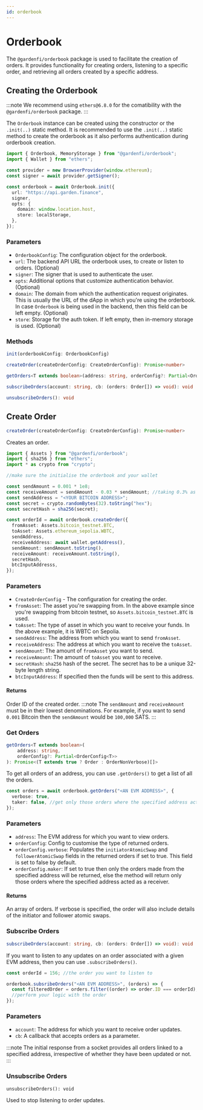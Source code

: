 ```yaml
---
id: orderbook
---
```


# Orderbook

The `@gardenfi/orderbook` package is used to facilitate the creation of orders. It provides functionality for creating orders, listening to a specific order, and retrieving all orders created by a specific address.

## Creating the Orderbook

:::note
We recommend using `ethers@6.8.0` for the comatibility with the `@gardenfi/orderbook` package.
:::

The `Orderbook` instance can be created using the constructor or the `.init(..)` static method. It is recommended to use the `.init(..)` static method to create the orderbook as it also performs authentication during orderbook creation.

```ts
import { Orderbook, MemoryStorage } from "@gardenfi/orderbook";
import { Wallet } from "ethers";

const provider = new BrowserProvider(window.ethereum);
const signer = await provider.getSigner();

const orderbook = await Orderbook.init({
  url: "https://api.garden.finance",
  signer,
  opts: {
    domain: window.location.host,
    store: localStorage,
  },
});
```

### Parameters

- `OrderbookConfig`: The configuration object for the orderbook.
- `url`: The backend API URL the orderbook uses, to create or listen to orders. (Optional)
- `signer`: The signer that is used to authenticate the user.
- `opts`: Additional options that customize authentication behavior. (Optional)
- `domain`: The domain from which the authentication request originates. This is usually the URL of the dApp in which you're using the orderbook. In case `Orderbook` is being used in the backend, then this field can be left empty. (Optional)
- `store`: Storage for the auth token. If left empty, then in-memory storage is used. (Optional)

### Methods

```ts
init(orderbookConfig: OrderbookConfig)

createOrder(createOrderConfig: CreateOrderConfig): Promise<number>

getOrders<T extends boolean>(address: string, orderConfig?: Partial<OrderConfig<T>>): Promise<(T extends true ? Order : OrderNonVerbose[]>

subscribeOrders(account: string, cb: (orders: Order[]) => void): void

unsubscribeOrders(): void
```

## Create Order

```ts
createOrder(createOrderConfig: CreateOrderConfig): Promise<number>
```

Creates an order.

```ts
import { Assets } from "@gardenfi/orderbook";
import { sha256 } from "ethers";
import * as crypto from "crypto";

//make sure the initialise the orderbook and your wallet

const sendAmount = 0.001 * 1e8;
const receiveAmount = sendAmount - 0.03 * sendAmount; //taking 0.3% as fee
const sendAddress = "<YOUR BITCOIN ADDRESS>";
const secret = crypto.randomBytes(32).toString("hex");
const secretHash = sha256(secret);

const orderId = await orderbook.createOrder({
  fromAsset: Assets.bitcoin_testnet.BTC,
  toAsset: Assets.ethereum_sepolia.WBTC,
  sendAddress,
  receiveAddress: await wallet.getAddress(),
  sendAmount: sendAmount.toString(),
  receiveAmount: receiveAmount.toString(),
  secretHash,
  btcInputAddresss,
});
```

### Parameters

- `CreateOrderConfig` - The configuration for creating the order.
- `fromAsset`: The asset you're swapping from. In the above example since you're swapping from bitcoin testnet, so `Assets.bitcoin_testnet.BTC` is used.
- `toAsset`: The type of asset in which you want to receive your funds. In the above example, it is WBTC on Sepolia.
- `sendAddress`: The address from which you want to send `fromAsset`.
- `receiveAddress`: The address at which you want to receive the `toAsset`.
- `sendAmount`: The amount of `fromAsset` you want to send.
- `receiveAmount`: The amount of `toAsset` you want to receive.
- `secretHash`: `sha256` hash of the secret. The secret has to be a unique 32-byte length string.
- `btcInputAddress`: If specified then the funds will be sent to this address.

#### Returns

Order ID of the created order.
:::note
The `sendAmount` and `receiveAmount` must be in their lowest denominations. For example, if you want to send `0.001` Bitcoin then the `sendAmount` would be `100,000` SATS.
:::

### Get Orders

```ts
getOrders<T extends boolean>(
    address: string,
    orderConfig?: Partial<OrderConfig<T>>
): Promise<(T extends true ? Order : OrderNonVerbose)[]>
```

To get all orders of an address, you can use `.getOrders()` to get a list of all the orders.

```ts
const orders = await orderbook.getOrders("<AN EVM ADDRESS>", {
  verbose: true,
  taker: false, //get only those orders where the specified address acted as the initiator
});
```

### Parameters

- `address`: The EVM address for which you want to view orders.
- `orderConfig`: Config to customise the type of returned orders.
- `orderConfig.verbose`: Populates the `initiatorAtomicSwap` and `followerAtomicSwap` fields in the returned orders if set to true. This field is set to false by default.
- `orderConfig.maker`: If set to true then only the orders made from the specified address will be returned, else the method will return only those orders where the specified address acted as a receiver.

#### Returns

An array of orders. If verbose is specified, the order will also include details of the initiator and follower atomic swaps.

### Subscribe Orders

```ts
subscribeOrders(account: string, cb: (orders: Order[]) => void): void
```

If you want to listen to any updates on an order associated with a given EVM address, then you can use `.subscribeOrders()`.

```ts
const orderId = 156; //the order you want to listen to

orderbook.subsribeOrders("<AN EVM ADDRESS>", (orders) => {
  const filteredOrder = orders.filter((order) => order.ID === orderId);
  //perform your logic with the order
});
```

### Parameters

- `account`: The address for which you want to receive order updates.
- `cb`: A callback that accepts orders as a parameter.

:::note
The initial response from a socket provides all orders linked to a specified address, irrespective of whether they have been updated or not.
:::

### Unsubscribe Orders

`unsubscribeOrders(): void`

Used to stop listening to order updates.
